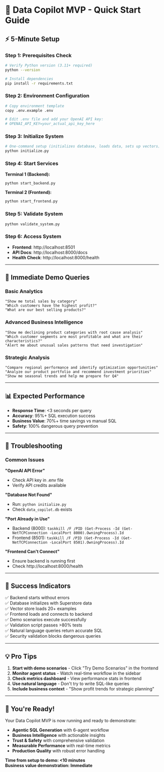 # 🚀 Data Copilot MVP - Quick Start Guide

## ⚡ 5-Minute Setup

### Step 1: Prerequisites Check
```bash
# Verify Python version (3.11+ required)
python --version

# Install dependencies
pip install -r requirements.txt
```

### Step 2: Environment Configuration
```bash
# Copy environment template
copy .env.example .env

# Edit .env file and add your OpenAI API key:
# OPENAI_API_KEY=your_actual_api_key_here
```

### Step 3: Initialize System
```bash
# One-command setup (initializes database, loads data, sets up vectors)
python initialize.py
```

### Step 4: Start Services
**Terminal 1 (Backend):**
```bash
python start_backend.py
```

**Terminal 2 (Frontend):**
```bash
python start_frontend.py
```

### Step 5: Validate System
```bash
python validate_system.py
```

### Step 6: Access System
- **Frontend**: http://localhost:8501
- **API Docs**: http://localhost:8000/docs
- **Health Check**: http://localhost:8000/health

---

## 🎯 Immediate Demo Queries

### Basic Analytics
```
"Show me total sales by category"
"Which customers have the highest profit?"
"What are our best selling products?"
```

### Advanced Business Intelligence
```
"Show me declining product categories with root cause analysis"
"Which customer segments are most profitable and what are their characteristics?"
"Alert me about unusual sales patterns that need investigation"
```

### Strategic Analysis
```
"Compare regional performance and identify optimization opportunities"
"Analyze our product portfolio and recommend investment priorities"
"Show me seasonal trends and help me prepare for Q4"
```

---

## 📊 Expected Performance

- **Response Time**: <3 seconds per query
- **Accuracy**: 95%+ SQL execution success
- **Business Value**: 70%+ time savings vs manual SQL
- **Safety**: 100% dangerous query prevention

---

## 🔧 Troubleshooting

### Common Issues

**"OpenAI API Error"**
- Check API key in .env file
- Verify API credits available

**"Database Not Found"**
- Run: `python initialize.py`
- Check `data_copilot.db` exists

**"Port Already in Use"**
- Backend (8000): `taskkill /F /PID (Get-Process -Id (Get-NetTCPConnection -LocalPort 8000).OwningProcess).Id`
- Frontend (8501): `taskkill /F /PID (Get-Process -Id (Get-NetTCPConnection -LocalPort 8501).OwningProcess).Id`

**"Frontend Can't Connect"**
- Ensure backend is running first
- Check http://localhost:8000/health

---

## 🎉 Success Indicators

✅ Backend starts without errors  
✅ Database initializes with Superstore data  
✅ Vector store loads 20+ examples  
✅ Frontend loads and connects to backend  
✅ Demo scenarios execute successfully  
✅ Validation script passes >80% tests  
✅ Natural language queries return accurate SQL  
✅ Security validation blocks dangerous queries  

---

## 💡 Pro Tips

1. **Start with demo scenarios** - Click "Try Demo Scenarios" in the frontend
2. **Monitor agent status** - Watch real-time workflow in the sidebar
3. **Check metrics dashboard** - View performance stats in frontend
4. **Use natural language** - Don't try to write SQL-like queries
5. **Include business context** - "Show profit trends for strategic planning"

---

## 🚀 You're Ready!

Your Data Copilot MVP is now running and ready to demonstrate:
- **Agentic SQL Generation** with 6-agent workflow
- **Business Intelligence** with actionable insights  
- **Trust & Safety** with comprehensive validation
- **Measurable Performance** with real-time metrics
- **Production Quality** with robust error handling

**Time from setup to demo: <10 minutes**  
**Business value demonstration: Immediate**